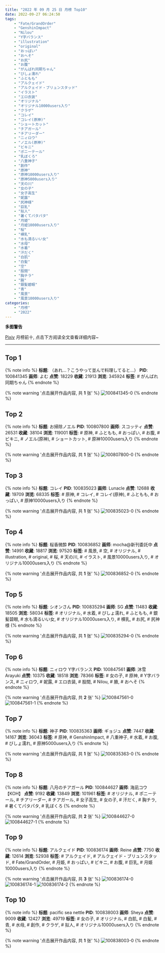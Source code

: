 ```yaml
---
title: "2022 年 09 月 25 日 月榜 Top10"
date: 2022-09-27 06:24:50
tags:
    - "Fate/GrandOrder"
    - "GenshinImpact"
    - "Nilou"
    - "Y字バランス"
    - "illustration"
    - "original"
    - "おっぱい"
    - "おへそ"
    - "お尻"
    - "お腹"
    - "がんばれ同期ちゃん"
    - "びしょ濡れ"
    - "ふともも"
    - "アルクェイド"
    - "アルクェイド・ブリュンスタッド"
    - "イラスト"
    - "エロ衣装"
    - "オリジナル"
    - "オリジナル10000users入り"
    - "クラゲ"
    - "コレイ"
    - "コレイ(原神)"
    - "ショートカット"
    - "チアガール"
    - "チアリーダー"
    - "ニィロウ"
    - "ノエル(原神)"
    - "ビキニ"
    - "ポニーテール"
    - "乳ぼくろ"
    - "八重神子"
    - "創作"
    - "原神"
    - "原神10000users入り"
    - "原神5000users入り"
    - "天の川"
    - "女の子"
    - "女子高生"
    - "妮露"
    - "尻神様"
    - "巨乳"
    - "拟人"
    - "暑くてパタパタ"
    - "月姫"
    - "月姫10000users入り"
    - "桜"
    - "横乳"
    - "水も滴るいい女"
    - "水母"
    - "水着"
    - "汗だく"
    - "白肌"
    - "白髪"
    - "空"
    - "股間"
    - "胸チラ"
    - "腋"
    - "銀髪碧眼"
    - "青"
    - "風景"
    - "風景10000users入り"
categories:
    - "月榜"
    - "2022"
---
```


<i class="fa fa-triangle-exclamation"></i>**多图警告**<i class="fa fa-triangle-exclamation"></i>

[Pixiv](https://www.pixiv.net/) 月榜前十, 点击下方阅读全文查看详细内容~

<!-- more -->

---

## Top 1

{% note info %}
**标题**: （あれ…？こうやって並んで料理してると…）
**PID**: 100841345 **画师**: よむ
**点赞**: 18229 **收藏**: 21913 **浏览**: 345924
**标签**: # がんばれ同期ちゃん
{% endnote %}

{% note warning '点击展开作品内容, 共 **1** 张' %}
![100841345-0](https://i.pixiv.re/img-original/img/2022/08/29/08/05/34/100841345_p0.png)
{% endnote %}

## Top 2

{% note info %}
**标题**: お掃除ノエル
**PID**: 100807800 **画师**: スコッティ
**点赞**: 26531 **收藏**: 38104 **浏览**: 119001
**标签**: # 原神, # ふともも, # おっぱい, # お腹, # ビキニ, # ノエル(原神), # ショートカット, # 原神10000users入り
{% endnote %}

{% note warning '点击展开作品内容, 共 **1** 张' %}
![100807800-0](https://i.pixiv.re/img-original/img/2022/08/28/00/00/17/100807800_p0.jpg)
{% endnote %}

## Top 3

{% note info %}
**标题**: コレイ
**PID**: 100835023 **画师**: Lunacle
**点赞**: 12688 **收藏**: 19709 **浏览**: 68335
**标签**: # 原神, # コレイ, # コレイ(原神), # ふともも, # おっぱい, # 原神10000users入り
{% endnote %}

{% note warning '点击展开作品内容, 共 **1** 张' %}
![100835023-0](https://i.pixiv.re/img-original/img/2022/08/29/00/00/03/100835023_p0.jpg)
{% endnote %}

## Top 4

{% note info %}
**标题**: 桜香微酔
**PID**: 100836852 **画师**: mocha@新刊委託中
**点赞**: 14991 **收藏**: 18817 **浏览**: 97520
**标签**: # 風景, # 空, # オリジナル, # illustration, # original, # 桜, # 天の川, # イラスト, # 風景10000users入り, # オリジナル10000users入り
{% endnote %}

{% note warning '点击展开作品内容, 共 **1** 张' %}
![100836852-0](https://i.pixiv.re/img-original/img/2022/08/29/00/59/37/100836852_p0.png)
{% endnote %}

## Top 5

{% note info %}
**标题**: シオンさん
**PID**: 100835294 **画师**: SG
**点赞**: 11483 **收藏**: 18505 **浏览**: 58034
**标签**: # オリジナル, # 水着, # びしょ濡れ, # ふともも, # 銀髪碧眼, # 水も滴るいい女, # オリジナル10000users入り, # 横乳, # お尻, # 尻神様
{% endnote %}

{% note warning '点击展开作品内容, 共 **1** 张' %}
![100835294-0](https://i.pixiv.re/img-original/img/2022/08/29/00/02/20/100835294_p0.png)
{% endnote %}

## Top 6

{% note info %}
**标题**: ニィロウ Y字バランス
**PID**: 100847561 **画师**: 沐雪Arayuki
**点赞**: 10375 **收藏**: 18518 **浏览**: 78366
**标签**: # 女の子, # 原神, # Y字バランス, # ニィロウ, # 妮露, # エロ衣装, # 股間, # Nilou, # 腋, # おへそ
{% endnote %}

{% note warning '点击展开作品内容, 共 **2** 张' %}
![100847561-0](https://i.pixiv.re/img-original/img/2022/08/29/17/14/51/100847561_p0.jpg)
![100847561-1](https://i.pixiv.re/img-original/img/2022/08/29/17/14/51/100847561_p1.jpg)
{% endnote %}

## Top 7

{% note info %}
**标题**: 神子
**PID**: 100835363 **画师**: ギョジュ
**点赞**: 7447 **收藏**: 14167 **浏览**: 36043
**标签**: # 原神, # GenshinImpact, # 八重神子, # 水着, # お腹, # びしょ濡れ, # 原神5000users入り
{% endnote %}

{% note warning '点击展开作品内容, 共 **1** 张' %}
![100835363-0](https://i.pixiv.re/img-original/img/2022/08/29/00/03/54/100835363_p0.png)
{% endnote %}

## Top 8

{% note info %}
**标题**: 八月のチアガール
**PID**: 100844627 **画师**: 海凪コウ【KOH】
**点赞**: 9192 **收藏**: 13849 **浏览**: 101961
**标签**: # オリジナル, # ポニーテール, # チアリーダー, # チアガール, # 女子高生, # 女の子, # 汗だく, # 胸チラ, # 暑くてパタパタ, # 乳ぼくろ
{% endnote %}

{% note warning '点击展开作品内容, 共 **2** 张' %}
![100844627-0](https://i.pixiv.re/img-original/img/2022/08/29/13/21/26/100844627_p0.jpg)
![100844627-1](https://i.pixiv.re/img-original/img/2022/08/29/13/21/26/100844627_p1.jpg)
{% endnote %}

## Top 9

{% note info %}
**标题**: アルクェイド
**PID**: 100836174 **画师**: Reine
**点赞**: 7750 **收藏**: 12614 **浏览**: 52938
**标签**: # アルクェイド, # アルクェイド・ブリュンスタッド, # Fate/GrandOrder, # 月姫, # おっぱい, # ビキニ, # お腹, # 巨乳, # 月姫10000users入り
{% endnote %}

{% note warning '点击展开作品内容, 共 **3** 张' %}
![100836174-0](https://i.pixiv.re/img-original/img/2022/08/29/14/40/28/100836174_p0.jpg)
![100836174-1](https://i.pixiv.re/img-original/img/2022/08/29/14/40/28/100836174_p1.jpg)
![100836174-2](https://i.pixiv.re/img-original/img/2022/08/29/14/40/28/100836174_p2.jpg)
{% endnote %}

## Top 10

{% note info %}
**标题**: pacific sea nettle
**PID**: 100838003 **画师**: Sheya
**点赞**: 9009 **收藏**: 12427 **浏览**: 49719
**标签**: # 女の子, # オリジナル, # 白肌, # 白髪, # 青, # 水母, # 創作, # クラゲ, # 拟人, # オリジナル10000users入り
{% endnote %}

{% note warning '点击展开作品内容, 共 **1** 张' %}
![100838003-0](https://i.pixiv.re/img-original/img/2022/08/29/01/59/42/100838003_p0.jpg)
{% endnote %}

